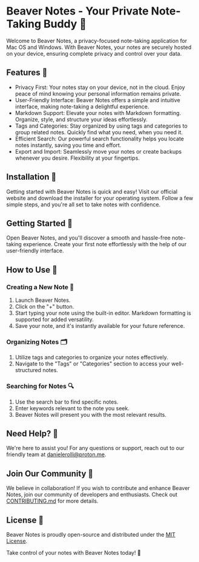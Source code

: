 # Beaver Notes - Your Private Note-Taking Buddy 📝

Welcome to Beaver Notes, a privacy-focused note-taking application for Mac OS and Windows. With Beaver Notes, your notes are securely hosted on your device, ensuring complete privacy and control over your data.

## Features 🌟

- Privacy First: Your notes stay on your device, not in the cloud. Enjoy peace of mind knowing your personal information remains private.
- User-Friendly Interface: Beaver Notes offers a simple and intuitive interface, making note-taking a delightful experience.
- Markdown Support: Elevate your notes with Markdown formatting. Organize, style, and structure your ideas effortlessly.
- Tags and Categories: Stay organized by using tags and categories to group related notes. Quickly find what you need, when you need it.
- Efficient Search: Our powerful search functionality helps you locate notes instantly, saving you time and effort.
- Export and Import: Seamlessly move your notes or create backups whenever you desire. Flexibility at your fingertips.
  
## Installation 🚀

Getting started with Beaver Notes is quick and easy! Visit our official website and download the installer for your operating system. 
Follow a few simple steps, and you're all set to take notes with confidence.

## Getting Started 🎉

Open Beaver Notes, and you'll discover a smooth and hassle-free note-taking experience. 
Create your first note effortlessly with the help of our user-friendly interface.
## How to Use 📖

### Creating a New Note 📝

1. Launch Beaver Notes.
2. Click on the "+" button.
3. Start typing your note using the built-in editor. Markdown formatting is supported for added versatility.
4. Save your note, and it's instantly available for your future reference.
   
### Organizing Notes 🗂️

1. Utilize tags and categories to organize your notes effectively.
2. Navigate to the "Tags" or "Categories" section to access your well-structured notes.
###  Searching for Notes 🔍

1. Use the search bar to find specific notes.
2. Enter keywords relevant to the note you seek.
3. Beaver Notes will present you with the most relevant results.

## Need Help? 🤔

We're here to assist you! For any questions or support, reach out to our friendly team at danielerolli@proton.me.

## Join Our Community 🦫

We believe in collaboration! If you wish to contribute and enhance Beaver Notes, join our community of developers and enthusiasts. Check out [CONTRIBUTING.md](https://github.com/Daniele-rolli/Beaver-Notes/wiki) for more details.

## License 📜
Beaver Notes is proudly open-source and distributed under the [MIT License](https://github.com/Daniele-rolli/Beaver-Notes/blob/main/LICENSE).

Take control of your notes with Beaver Notes today! 🚀
